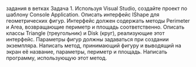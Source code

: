 задания в ветках
Задача 1. Используя Visual Studio, создайте проект по шаблону Console Application.
Описать интерфейс IShape для геометрических фигур. Интерфейс должен содержать методы Perimeter и Area, возвращающие периметр и площадь соответственно.
Описать классы Triangle (треугольник) и Disk (круг), реализующие этот интерфейс. Параметры фигур должны задаваться при создании экземпляра.
Написать метод, принимающий фигуру и выводящий на экран её название, параметры, периметр и площадь.
Написать программу, использующую этот метод.

